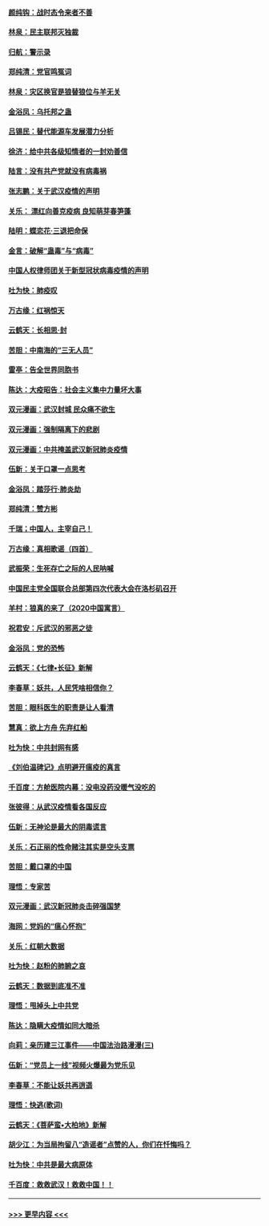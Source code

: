 #### [颜纯钩：战时态令来者不善](../pages/nsc993/n11872011.md?t=02161502) 
#### [林泉：民主联邦灭独裁](../pages/nsc993/n11870998.md?t=02161502) 
#### [归航：警示录](../pages/nsc993/n11870963.md?t=02161502) 
#### [郑纯清：党官鸣冤词](../pages/nsc993/n11870938.md?t=02161502) 
#### [林泉：灾区换官是狼替狼位与羊无关](../pages/nsc993/n11870896.md?t=02161502) 
#### [金浴凤：乌托邦之蛊](../pages/nsc993/n11870879.md?t=02161502) 
#### [吕锡民：替代能源车发展潜力分析](../pages/nsc993/n11870656.md?t=02161502) 
#### [徐济：给中共各级知情者的一封劝善信](../pages/nsc993/n11868561.md?t=02161502) 
#### [陆言：没有共产党就没有病毒祸](../pages/nsc993/n11868232.md?t=02161502) 
#### [张志鹏：关于武汉疫情的声明](../pages/nsc993/n11867182.md?t=02161502) 
#### [关乐： 漂红向善克疫病 良知萌芽春笋蓬](../pages/nsc993/n11865710.md?t=02161502) 
#### [陆明：蝶恋花‧三退把命保](../pages/nsc993/n11865673.md?t=02161502) 
#### [金言：破解“蛊毒”与“病毒”](../pages/nsc993/n11864103.md?t=02161502) 
#### [中国人权律师团关于新型冠状病毒疫情的声明](../pages/nsc993/n11864249.md?t=02161502) 
#### [吐为快：肺疫叹](../pages/nsc993/n11864027.md?t=02161502) 
#### [万古缘：红祸惊天](../pages/nsc993/n11864079.md?t=02161502) 
#### [云鹤天：长相思‧封](../pages/nsc993/n11864006.md?t=02161502) 
#### [苦胆：中南海的“三无人员”](../pages/nsc993/n11862997.md?t=02161502) 
#### [雷亭：告全世界同胞书](../pages/nsc993/n11862572.md?t=02161502) 
#### [陈达：大疫昭告：社会主义集中力量坏大事](../pages/nsc993/n11859419.md?t=02161502) 
#### [双元漫画：武汉封城 民众痛不欲生](../pages/nsc993/n11859287.md?t=02161502) 
#### [双元漫画：强制隔离下的悲剧](../pages/nsc993/n11859244.md?t=02161502) 
#### [双元漫画：中共掩盖武汉新冠肺炎疫情](../pages/nsc993/n11858249.md?t=02161502) 
#### [伍新：关于口罩一点思考](../pages/nsc993/n11859195.md?t=02161502) 
#### [金浴凤：踏莎行‧肺炎劫](../pages/nsc993/n11858227.md?t=02161502) 
#### [郑纯清：赞方彬](../pages/nsc993/n11856803.md?t=02161502) 
#### [千瑞；中国人，主宰自己！](../pages/nsc993/n11856793.md?t=02161502) 
#### [万古缘：真相歌谣（四首）](../pages/nsc993/n11856263.md?t=02161502) 
#### [武振荣：生死存亡之际的人民呐喊](../pages/nsc993/n11856256.md?t=02161502) 
#### [中国民主党全国联合总部第四次代表大会在洛杉矶召开](../pages/nsc993/n11856344.md?t=02161502) 
#### [羊村：狼真的来了（2020中国寓言）](../pages/nsc993/n11856229.md?t=02161502) 
#### [祝君安：斥武汉的邪恶之徒](../pages/nsc993/n11855861.md?t=02161502) 
#### [金浴凤：党的恐怖](../pages/nsc993/n11855849.md?t=02161502) 
#### [云鹤天：《七律▪长征》新解](../pages/nsc993/n11855479.md?t=02161502) 
#### [李春草：妖共，人民凭啥相信你？](../pages/nsc993/n11855196.md?t=02161502) 
#### [苦胆：眼科医生的职责是让人看清](../pages/nsc993/n11853840.md?t=02161502) 
#### [慧真：欲上方舟 先弃红船](../pages/nsc993/n11853483.md?t=02161502) 
#### [吐为快：中共封网有感](../pages/nsc993/n11852575.md?t=02161502) 
#### [《刘伯温碑记》点明避开瘟疫的真言](../pages/nsc993/n11852128.md?t=02161502) 
#### [千百度：方舱医院内幕：没电没药没暖气没吃的](../pages/nsc993/n11850211.md?t=02161502) 
#### [张彼得：从武汉疫情看各国反应](../pages/nsc993/n11850102.md?t=02161502) 
#### [伍新：无神论是最大的阴毒谎言](../pages/nsc993/n11846129.md?t=02161502) 
#### [关乐：石正丽的性命赌注其实是空头支票](../pages/nsc993/n11846109.md?t=02161502) 
#### [苦胆：戴口罩的中国](../pages/nsc993/n11845576.md?t=02161502) 
#### [理悟：专家苦](../pages/nsc993/n11845564.md?t=02161502) 
#### [双元漫画：武汉新冠肺炎击碎强国梦](../pages/nsc993/n11843320.md?t=02161502) 
#### [海网：党妈的“瘟心怀抱”](../pages/nsc993/n11840740.md?t=02161502) 
#### [关乐：红朝大数据](../pages/nsc993/n11840675.md?t=02161502) 
#### [吐为快：赵粉的肺腑之哀](../pages/nsc993/n11840618.md?t=02161502) 
#### [云鹤天：数据到底准不准](../pages/nsc993/n11840325.md?t=02161502) 
#### [理悟：甩掉头上中共党](../pages/nsc993/n11838826.md?t=02161502) 
#### [陈达：隐瞒大疫情如同大暗杀](../pages/nsc993/n11838771.md?t=02161502) 
#### [向莉：亲历建三江事件——中国法治路漫漫(三)](../pages/nsc993/n11831825.md?t=02161502) 
#### [伍新：“党员上一线”视频火爆最为党乐见](../pages/nsc993/n11838200.md?t=02161502) 
#### [李春草：不能让妖共再逍遥](../pages/nsc993/n11838102.md?t=02161502) 
#### [理悟：快逃(歌词)](../pages/nsc993/n11838083.md?t=02161502) 
#### [云鹤天：《菩萨蛮▪大柏地》新解](../pages/nsc993/n11838059.md?t=02161502) 
#### [胡少江：为当局拘留八“造谣者”点赞的人，你们在忏悔吗？](../pages/nsc993/n11836801.md?t=02161502) 
#### [吐为快：中共是最大病原体](../pages/nsc993/n11836748.md?t=02161502) 
#### [千百度：救救武汉！救救中国！！](../pages/nsc993/n11836145.md?t=02161502) 

----
#### [ >>> 更早内容 <<< ](../indexes/nsc993-earlier.md)
